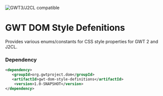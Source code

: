 ![GWT3/J2CL compatible](https://img.shields.io/badge/GWT3/J2CL-compatible-brightgreen.svg)

# GWT DOM Style Defenitions
Provides various enums/constants for CSS style properties for GWT 2 and J2CL.

### Dependency

```xml
<dependency>
   <groupId>org.gwtproject.dom</groupId>
   <artifactId>gwt-dom-style-definitions</artifactId>
    <version>1.0-SNAPSHOT</version>
</dependency>
```
